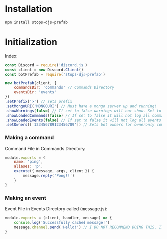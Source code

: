 # Installation
`npm install stops-djs-prefab`
# Initialization
Index: 
```js
const Discord = require('discord.js')
const client = new Discord.Client()
const botPrefab = require('stops-djs-prefab')

new botPrefab(client, {
    commandsDir: 'commands' // Commands Directory
    eventsDir: 'events'
})
.setPrefix('>') // sets prefix
.setMongoURI('MONGOURI') // Must have a mongo server up and running!
.showWarnings(false) // If set to false warnings will not show. Set to true by default.
.showLoadedCommands(false) // If set to false it will not log all commands that were successfully loaded. Set to true by default.
.showLoadedEvents(false) // If set to false it will not log all events that were successfully loaded. Set to true by default.
.setOwners(['123456789123456789']) // Sets bot owners for owneronly commands.
```
### Making a command
Command File in Commands Directory: 
```js
module.exports = {
    name: 'ping',
    aliases: 'p',
    execute({ message, args, client }) {
        message.reply('Pong!!')
    }
}
```
### Making an event
Event File in Events Directory called (message.js): 
```js
module.exports = (client, handler, message) => {
    console.log('Successfully cached message!')
    message.channel.send('Hello!') // I DO NOT RECOMMEND DOING THIS. IT WILL LEAD TO RATE LIMITS (if there is a very active chat) AND/OR CONFUSION IN ALL PARTIES.
}
```
